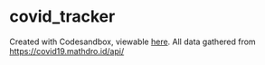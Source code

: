 # covid_tracker
Created with Codesandbox, viewable [here](https://codesandbox.io/s/github/grouls/covid-tracker). All data gathered from https://covid19.mathdro.id/api/

